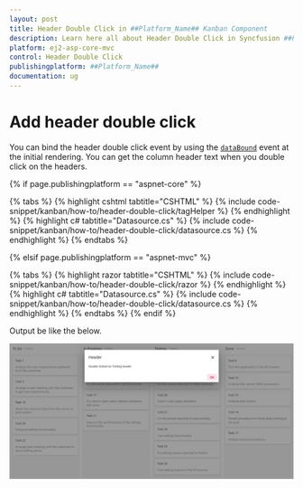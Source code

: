 ```yaml
---
layout: post
title: Header Double Click in ##Platform_Name## Kanban Component
description: Learn here all about Header Double Click in Syncfusion ##Platform_Name## Kanban component and more.
platform: ej2-asp-core-mvc
control: Header Double Click
publishingplatform: ##Platform_Name##
documentation: ug
---
```



# Add header double click

You can bind the header double click event by using the [`dataBound`](../../api/kanban#dataBound) event at the initial rendering. You can get the column header text when you double click on the headers.

{% if page.publishingplatform == "aspnet-core" %}

{% tabs %}
{% highlight cshtml tabtitle="CSHTML" %}
{% include code-snippet/kanban/how-to/header-double-click/tagHelper %}
{% endhighlight %}
{% highlight c# tabtitle="Datasource.cs" %}
{% include code-snippet/kanban/how-to/header-double-click/datasource.cs %}
{% endhighlight %}
{% endtabs %}

{% elsif page.publishingplatform == "aspnet-mvc" %}

{% tabs %}
{% highlight razor tabtitle="CSHTML" %}
{% include code-snippet/kanban/how-to/header-double-click/razor %}
{% endhighlight %}
{% highlight c# tabtitle="Datasource.cs" %}
{% include code-snippet/kanban/how-to/header-double-click/datasource.cs %}
{% endhighlight %}
{% endtabs %}
{% endif %}



Output be like the below.

![kanban](../../images/header-double-click.PNG)